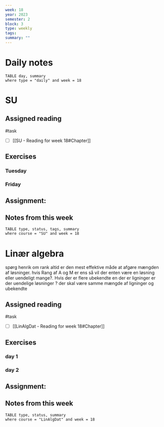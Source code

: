 ```yaml
---
week: 18
year: 2023
semester: 2
block: 3
type: weekly 
tags: 
summary: ""
---
```

# Daily notes
```dataview
TABLE day, summary 
where type = "daily" and week = 18
```
# SU
## Assigned reading
#task
 - [ ] [[SU - Reading for week 18#Chapter]]
## Exercises 
### Tuesday 
### Friday
## Assignment:

## Notes from this week
```dataview
TABLE type, status, tags, summary
where course = "SU" and week = 18
```

# Linær algebra
spørg henrik om rank altid er den mest effektive måde at afgøre mængden af løsninger. hvis Rang af A og M er ens så vil der enten være en løsning eller uendeligt mange?. Hvis der er flere ubekendte en der er ligninger er der uendelige løsninger ? der skal være samme mængde  af ligninger og ubekendte
## Assigned reading
#task
 - [ ] [[LinAlgDat - Reading for week 18#Chapter]]

## Exercises 
### day 1
### day 2
## Assignment:

## Notes from this week
```dataview
TABLE type, status, summary
where course = "LinAlgDat" and week = 18
```

